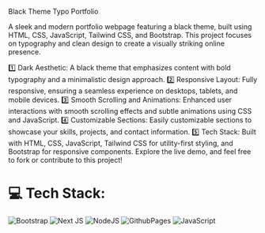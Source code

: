 Black Theme Typo Portfolio

A sleek and modern portfolio webpage featuring a black theme, built using HTML, CSS, JavaScript, Tailwind CSS, and Bootstrap. This project focuses on typography and clean design to create a visually striking online presence.

1️⃣ Dark Aesthetic: A black theme that emphasizes content with bold typography and a minimalistic design approach.
2️⃣ Responsive Layout: Fully responsive, ensuring a seamless experience on desktops, tablets, and mobile devices.
3️⃣ Smooth Scrolling and Animations: Enhanced user interactions with smooth scrolling effects and subtle animations using CSS and JavaScript.
4️⃣ Customizable Sections: Easily customizable sections to showcase your skills, projects, and contact information.
5️⃣ Tech Stack: Built with HTML, CSS, JavaScript, Tailwind CSS for utility-first styling, and Bootstrap for responsive components.
Explore the live demo, and feel free to fork or contribute to this project!


# 💻 Tech Stack:
![Bootstrap](https://img.shields.io/badge/bootstrap-%238511FA.svg?style=for-the-badge&logo=bootstrap&logoColor=white) ![Next JS](https://img.shields.io/badge/Next-black?style=for-the-badge&logo=next.js&logoColor=white) ![NodeJS](https://img.shields.io/badge/node.js-6DA55F?style=for-the-badge&logo=node.js&logoColor=white) ![GithubPages](https://img.shields.io/badge/github%20pages-121013?style=for-the-badge&logo=github&logoColor=white) ![JavaScript](https://img.shields.io/badge/javascript-%23323330.svg?style=for-the-badge&logo=javascript&logoColor=%23F7DF1E)
